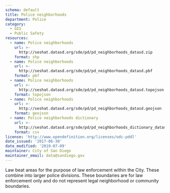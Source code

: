 ```yaml
---
schema: default
title: Police neighborhoods
department: Police
category:
  - GIS
  - Public Safety
resources:
  - name: Police neighborhoods
    url: >-
      http://seshat.datasd.org/sde/pd/pd_neighborhoods_datasd.zip
    format: shp
  - name: Police neighborhoods
    url: >-
      http://seshat.datasd.org/sde/pd/pd_neighborhoods_datasd.pbf
    format: pbf
  - name: Police neighborhoods
    url: >-
      http://seshat.datasd.org/sde/pd/pd_neighborhoods_datasd.topojson
    format: topojson
  - name: Police neighborhoods
    url: >-
      http://seshat.datasd.org/sde/pd/pd_neighborhoods_datasd.geojson
    format: geojson
  - name: Police neighborhoods dictionary
    url: >-
      http://seshat.datasd.org/sde/pd/pd_neighborhoods_dictionary_datasd.csv
    format: csv
license: 'http://www.opendefinition.org/licenses/odc-pddl'
date_issued: '2017-06-30'
date_modified: '2019-07-09'
maintainer: City of San Diego
maintainer_email: data@sandiego.gov
---
```

Law beat areas for the purpose of law enforcement within the City. These combine into larger police divisions. These boundaries are for law enforcement only and do not represent legal neighborhood or community boundaries.
<!--more-->
